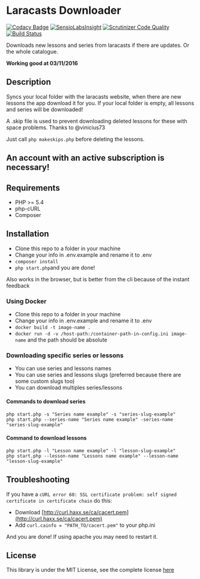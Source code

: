 # Laracasts Downloader
[![Codacy Badge](https://www.codacy.com/project/badge/c97c63f5736f43c488cb69aa6af8fca9)](https://www.codacy.com/public/carlosmflorencio/laracasts-downloader)
[![SensioLabsInsight](https://insight.sensiolabs.com/projects/ac2fdb9a-222b-4244-b08e-af5d2f69845d/mini.png)](https://insight.sensiolabs.com/projects/ac2fdb9a-222b-4244-b08e-af5d2f69845d)
[![Scrutinizer Code Quality](https://scrutinizer-ci.com/g/iamfreee/laracasts-downloader/badges/quality-score.png?b=master)](https://scrutinizer-ci.com/g/iamfreee/laracasts-downloader/?branch=master)
[![Build Status](https://scrutinizer-ci.com/g/iamfreee/laracasts-downloader/badges/build.png?b=master)](https://scrutinizer-ci.com/g/iamfreee/laracasts-downloader/build-status/master)

Downloads new lessons and series from laracasts if there are updates. Or the whole catalogue.

**Working good at 03/11/2016**

## Description
Syncs your local folder with the laracasts website, when there are new lessons the app download it for you.
If your local folder is empty, all lessons and series will be downloaded!

A .skip file is used to prevent downloading deleted lessons for these with space problems. Thanks to @vinicius73

Just call `php makeskips.php` before deleting the lessons.

## An account with an active subscription is necessary!

## Requirements
- PHP >= 5.4
- php-cURL
- Composer

## Installation
- Clone this repo to a folder in your machine
- Change your info in .env.example and rename it to .env
- `composer install`
- `php start.php`and you are done!

Also works in the browser, but is better from the cli because of the instant feedback

### Using Docker
- Clone this repo to a folder in your machine
- Change your info in .env.example and rename it to .env
- `docker build -t image-name .`
- `docker run -d -v /host-path:/container-path-in-config.ini image-name` and the path should be absolute

### Downloading specific series or lessons
- You can use series and lessons names
- You can use series and lessons slugs (preferred because there are some custom slugs too)
- You can download multiples series/lessons
#### Commands to download series
    php start.php -s "Series name example" -s "series-slug-example"
    php start.php --series-name "Series name example" -series-name "series-slug-example"
    
#### Command to download lessons
    php start.php -l "Lesson name example" -l "lesson-slug-example"
    php start.php --lesson-name "Lessons name example" --lesson-name "lesson-slug-example"

## Troubleshooting
If you have a `cURL error 60: SSL certificate problem: self signed certificate in certificate chain` do this:

- Download [http://curl.haxx.se/ca/cacert.pem](http://curl.haxx.se/ca/cacert.pem)
- Add `curl.cainfo = "PATH_TO/cacert.pem"` to your php.ini

And you are done! If using apache you may need to restart it.

## License

This library is under the MIT License, see the complete license [here](LICENSE)

